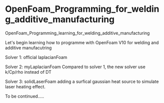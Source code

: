# OpenFoam_Programming_for_welding_additive_manufacturing
OpenFoam_Programming_learning_for_welding_additive_manufacturing

Let's begin learning how to programme with OpenFoam V10 for welding and additive manufacutring

Solver 1: official laplacianFoam

Solver 2: myLaplacianFoam
Compared to solver 1, the new solver use k/Cp/rho instead of DT

Solver 3: solidLaserFoam
adding a surfical gaussian heat source to simulate laser heating effect.

To be continued.....

